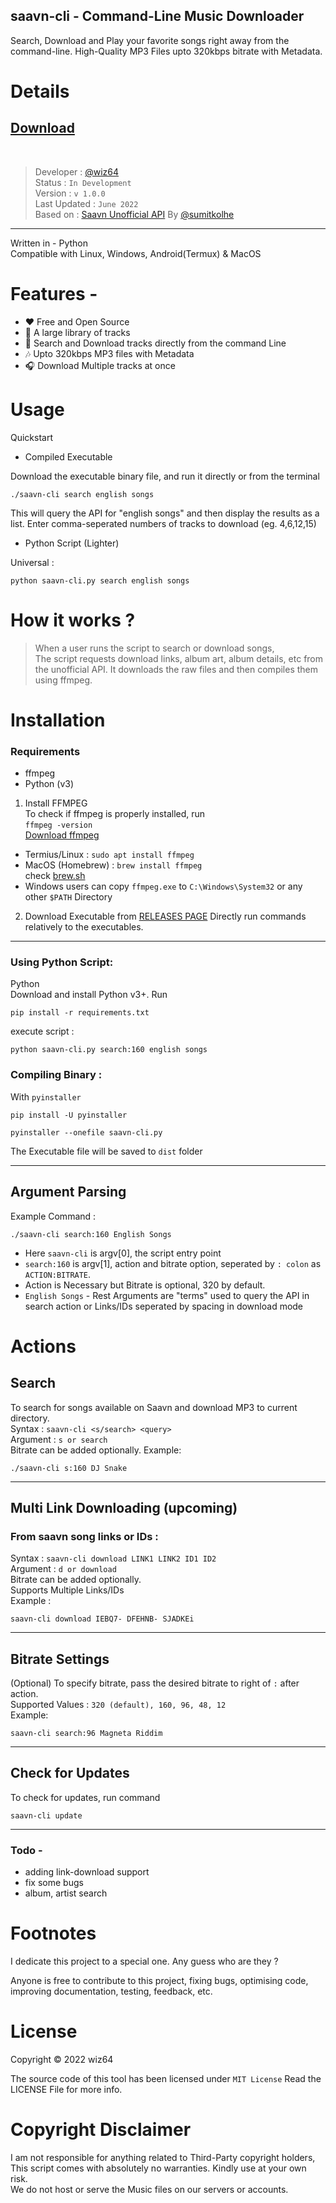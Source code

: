 ## saavn-cli - Command-Line Music Downloader

Search, Download and Play your favorite songs right away from the command-line. High-Quality MP3 Files upto 320kbps bitrate with Metadata.
# Details

## [Download](https://github.com/wiz64/saavn-cli/releases)
<br>

> Developer : [@wiz64](https://github.com/wiz64) <br>
> Status : `In Development`<br>
> Version : `v 1.0.0`<br>
> Last Updated : `June 2022`<br>
> Based on : [Saavn Unofficial API](https://github.com/sumitkolhe/jiosaavn-api) By [@sumitkolhe](https://github.com/sumitkolhe)
---
Written in - Python <br>
Compatible with Linux, Windows, Android(Termux) & MacOS

# Features -
- ❤️ Free and Open Source
- 📙 A large library of tracks
- 🚀 Search and Download tracks directly from the command Line
- 🎶 Upto 320kbps MP3 files with Metadata
- 🎧 Download Multiple tracks at once

# Usage
Quickstart
- Compiled Executable

Download the executable binary file, and run it directly or from the terminal 

```
./saavn-cli search english songs
```
This will query the API for "english songs" and then display the results as a list. Enter comma-seperated numbers of tracks to download (eg. 4,6,12,15)

- Python Script (Lighter)

Universal :
```
python saavn-cli.py search english songs
```

# How it works ?

>When a user runs the script to search or download songs,<br> The script requests download links, album art, album details, etc from the unofficial API. It downloads the raw files and then compiles them using ffmpeg.

# Installation
### Requirements

- ffmpeg
- Python (v3)

1) Install FFMPEG
<br>To check if ffmpeg is properly installed, run<br>
`ffmpeg -version`<br>
[Download ffmpeg](https://ffmpeg.org/download.html)<br>
- Termius/Linux : `sudo apt install ffmpeg`<br>
- MacOS (Homebrew) : `brew install ffmpeg` <br> check [brew.sh](https://brew.sh) <br>
- Windows users can copy `ffmpeg.exe` to `C:\Windows\System32` or any other `$PATH` Directory

2) Download Executable from [RELEASES PAGE](https://github.com/wiz64/saavn-cli/releases/)
Directly run commands relatively to the executables.

---
### Using Python Script:

 Python<br>
   Download and install Python v3+. Run

   `pip install -r requirements.txt`

execute script :

`python saavn-cli.py search:160 english songs`

### Compiling Binary :
With `pyinstaller`

`pip install -U pyinstaller`

`pyinstaller --onefile saavn-cli.py`

The Executable file will be saved to `dist` folder
<hr>

## Argument Parsing
Example Command :
```
./saavn-cli search:160 English Songs
```
- Here `saavn-cli` is argv[0], the script entry point
- `search:160` is argv[1], action and bitrate option, seperated by `: colon` as `ACTION:BITRATE`.<br>
- Action is Necessary but Bitrate is optional, 320 by default.
- `English Songs` - Rest Arguments are "terms" used to query the API in search action or Links/IDs seperated by spacing in download mode
# Actions
## Search
To search for songs available on Saavn and download MP3 to current directory.<br>
Syntax : `saavn-cli <s/search> <query>`<br>
Argument : `s or search`<br>
Bitrate can be added optionally.
Example:
```
./saavn-cli s:160 DJ Snake
```
---

## Multi Link Downloading (upcoming)

### From saavn song links or IDs : <br>


  Syntax : `saavn-cli download LINK1 LINK2 ID1 ID2`<br>
  Argument : `d or download`<br>
  Bitrate can be added optionally.<br>
  Supports Multiple Links/IDs<br>
  Example :

```
saavn-cli download IEBQ7- DFEHNB- SJADKEi
```
---

## Bitrate Settings
(Optional) To specify bitrate, pass the desired bitrate to right of `:` after action. <br>
Supported Values : `320 (default), 160, 96, 48, 12`<br>
Example:
```
saavn-cli search:96 Magneta Riddim
```
---
## Check for Updates
To check for updates, run command
```
saavn-cli update
```

---


### Todo -
 - adding link-download support
 - fix some bugs
 - album, artist search
  
# Footnotes 
I dedicate this project to a special one. Any guess who are they ?

Anyone is free to contribute to this project, fixing bugs, optimising code, improving documentation, testing, feedback, etc.

# License
Copyright &copy; 2022 wiz64

The source code of this tool has been licensed under `MIT License` Read the LICENSE File for more info.

# Copyright Disclaimer
I am not responsible for anything related to Third-Party copyright holders, This script comes with absolutely no warranties. Kindly use at your own risk. <br>We do not host or serve the Music files on our servers or accounts.<br> 
